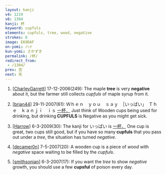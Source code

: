 ```yaml
---
layout: kanji
v4: 1219
v6: 1304
kanji: 杯
keyword: cupfuls
elements: cupfuls, tree, wood, negative
strokes: 8
image: E69DAF
on-yomi: ハイ
kun-yomi: さかずき
permalink: /杯/
redirect_from:
 - /1304/
prev: 否
next: 矢
---
```


1) [<a href="http://kanji.koohii.com/profile/CharleyGarrett">CharleyGarrett</a>] 17-12-2006(249): The maple <strong>tree</strong> is very <strong>negative</strong> about it, but the farmer still collects <em>cupfuls</em> of maple syrup from it.

2) [<a href="http://kanji.koohii.com/profile/brian44">brian44</a>] 29-11-2007(61): Ｗｈｅｎ　ｙｏｕ　ｓａｙ　［いっぱい」　Ｔｈｅ　ｋａｎｊｉ　ｉｓ <a href="midori://search?text=一杯．">一杯．</a> Just think of Wooden cups being used for drinking, but drinking<strong> CUPFULS</strong> is Negative as you might get sick.

3) [<a href="http://kanji.koohii.com/profile/Harrow">Harrow</a>] 6-3-2009(30): The kanji for いっぱい is <a href="midori://search?text=一杯．">一杯．</a> One cup is great, two cups still good, but if you have so many<strong> cupfuls</strong> that you pass out under a <em>tree</em>, the situation has turned <em>negative</em>.

4) [<a href="http://kanji.koohii.com/profile/decamer0n">decamer0n</a>] 7-5-2007(20): A wooden cup is a piece of <em>wood</em> with <em>negative</em> space waiting to be filled by the <em>cupfuls</em>.

5) [<a href="http://kanji.koohii.com/profile/smithsonian">smithsonian</a>] 6-3-2007(17): If you want the <em>tree</em> to show <em>negative</em> growth, you should use a few <strong>cupsful</strong> of poison every day.

